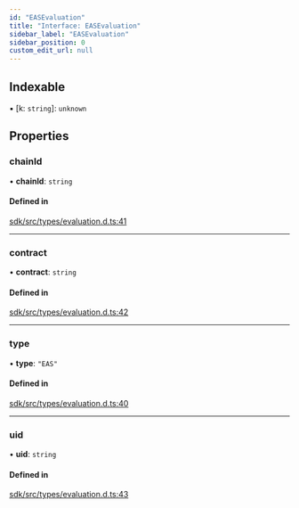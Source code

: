 ```yaml
---
id: "EASEvaluation"
title: "Interface: EASEvaluation"
sidebar_label: "EASEvaluation"
sidebar_position: 0
custom_edit_url: null
---
```


## Indexable

▪ [k: `string`]: `unknown`

## Properties

### chainId

• **chainId**: `string`

#### Defined in

[sdk/src/types/evaluation.d.ts:41](https://github.com/hypercerts-org/hypercerts/blob/d4ff8ba/sdk/src/types/evaluation.d.ts#L41)

---

### contract

• **contract**: `string`

#### Defined in

[sdk/src/types/evaluation.d.ts:42](https://github.com/hypercerts-org/hypercerts/blob/d4ff8ba/sdk/src/types/evaluation.d.ts#L42)

---

### type

• **type**: `"EAS"`

#### Defined in

[sdk/src/types/evaluation.d.ts:40](https://github.com/hypercerts-org/hypercerts/blob/d4ff8ba/sdk/src/types/evaluation.d.ts#L40)

---

### uid

• **uid**: `string`

#### Defined in

[sdk/src/types/evaluation.d.ts:43](https://github.com/hypercerts-org/hypercerts/blob/d4ff8ba/sdk/src/types/evaluation.d.ts#L43)

